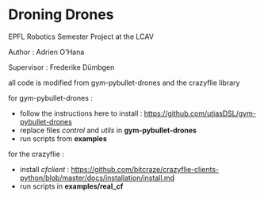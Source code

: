 # Droning Drones

EPFL Robotics Semester Project at the LCAV


Author : Adrien O'Hana

Supervisor : Frederike Dümbgen

all code is modified from gym-pybullet-drones and the crazyflie library

for gym-pybullet-drones : 

- follow the instructions here to install : https://github.com/utiasDSL/gym-pybullet-drones
- replace files *control* and *utils* in **gym-pybullet-drones** 
- run scripts from **examples** 

for the crazyflie : 

- install *cfclient* : https://github.com/bitcraze/crazyflie-clients-python/blob/master/docs/installation/install.md
- run scripts in **examples/real_cf** 
